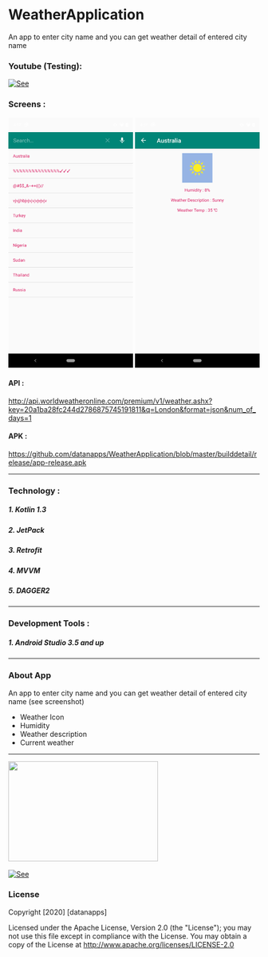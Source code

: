 # WeatherApplication

An app to enter city name and you can get weather detail of entered city name 


### Youtube (Testing): 
[![See](https://img.youtube.com/vi/R9tNUklBe9A/0.jpg)](https://www.youtube.com/watch?v=R9tNUklBe9A)


### Screens : 
<img src="https://github.com/datanapps/WeatherApplication/blob/master/screens/screen_1.png" height="500" width="250">  <img src="https://github.com/datanapps/WeatherApplication/blob/master/screens/screen_2.png" height="500" width="250">


#### API :
http://api.worldweatheronline.com/premium/v1/weather.ashx?key=20a1ba28fc244d2786875745191811&q=London&format=json&num_of_days=1


#### APK :

https://github.com/datanapps/WeatherApplication/blob/master/builddetail/release/app-release.apk




-------------------------------------------------

### Technology :
##### 1. Kotlin 1.3
##### 2. JetPack
##### 3. Retrofit
##### 4. MVVM
##### 5. DAGGER2

-------------------------------------------------

### Development Tools : 
##### 1. Android Studio 3.5 and up

-------------------------------------------------

### About App

An app to enter city name and you can get weather detail of entered city name (see screenshot)

- Weather Icon
- Humidity
- Weather description
- Current weather

-------------------------------------------------


<img src="https://datanapps.com/public/dnarestapi/naughty_smile.jpg" height="200" width="300">
 
 
 [![See](https://datanapps.com/public/dnarestapi/buy/buy_coffee2.png)](https://www.paypal.me/datanappspaynow)

  ### License

Copyright [2020] [datanapps]

   Licensed under the Apache License, Version 2.0 (the "License");
   you may not use this file except in compliance with the License.
   You may obtain a copy of the License at
   http://www.apache.org/licenses/LICENSE-2.0


